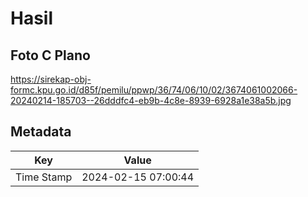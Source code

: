 # Hasil

## Foto C Plano

https://sirekap-obj-formc.kpu.go.id/d85f/pemilu/ppwp/36/74/06/10/02/3674061002066-20240214-185703--26dddfc4-eb9b-4c8e-8939-6928a1e38a5b.jpg


## Metadata

| Key        | Value               |
| ---------- | ------------------- |
| Time Stamp | 2024-02-15 07:00:44 |



